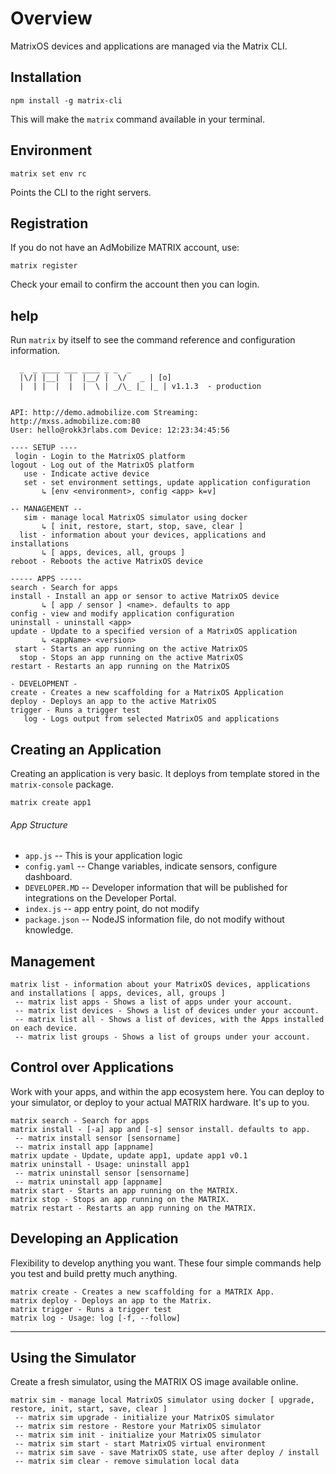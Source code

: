 # Overview

MatrixOS devices and applications are managed via the Matrix CLI.

## Installation
```
npm install -g matrix-cli
```

This will make the `matrix` command available in your terminal.

## Environment

```
matrix set env rc
```
Points the CLI to the right servers.

## Registration

If you do not have an AdMobilize MATRIX account, use:
```
matrix register
```
Check your email to confirm the account then you can login.

## help

Run `matrix` by itself to see the command reference and configuration information.

```
  _  _ ____ ___ ____ _ _  _
  |\/| |__|  |  |__/ |  \/   _ | [o]
  |  | |  |  |  |  \ | _/\_ |_ |_ | v1.1.3  - production


API: http://demo.admobilize.com Streaming: http://mxss.admobilize.com:80
User: hello@rokk3rlabs.com Device: 12:23:34:45:56

---- SETUP ----
 login - Login to the MatrixOS platform
logout - Log out of the MatrixOS platform
   use - Indicate active device
   set - set environment settings, update application configuration
       ↳ [env <environment>, config <app> k=v]

-- MANAGEMENT --
   sim - manage local MatrixOS simulator using docker
       ↳ [ init, restore, start, stop, save, clear ]
  list - information about your devices, applications and installations
       ↳ [ apps, devices, all, groups ]
reboot - Reboots the active MatrixOS device

----- APPS -----
search - Search for apps
install - Install an app or sensor to active MatrixOS device
       ↳ [ app / sensor ] <name>. defaults to app
config - view and modify application configuration
uninstall - uninstall <app>
update - Update to a specified version of a MatrixOS application
       ↳ <appName> <version>
 start - Starts an app running on the active MatrixOS
  stop - Stops an app running on the active MatrixOS
restart - Restarts an app running on the MatrixOS

- DEVELOPMENT -
create - Creates a new scaffolding for a MatrixOS Application
deploy - Deploys an app to the active MatrixOS
trigger - Runs a trigger test
   log - Logs output from selected MatrixOS and applications
```

## Creating an Application
Creating an application is very basic. It deploys from template stored in the `matrix-console` package.
```
matrix create app1
```

###### App Structure
* `app.js` -- This is your application logic
* `config.yaml` -- Change variables, indicate sensors, configure dashboard.
* `DEVELOPER.MD` -- Developer information that will be published for integrations on the Developer Portal.
* `index.js` -- app entry point, do not modify
* `package.json` -- NodeJS information file, do not modify without knowledge.

## Management
```
matrix list - information about your MatrixOS devices, applications and installations [ apps, devices, all, groups ]
 -- matrix list apps - Shows a list of apps under your account.
 -- matrix list devices - Shows a list of devices under your account.
 -- matrix list all - Shows a list of devices, with the Apps installed on each device.
 -- matrix list groups - Shows a list of groups under your account.
```


## Control over Applications
Work with your apps, and within the app ecosystem here. You can deploy to your simulator, or deploy to your actual MATRIX hardware. It's up to you.

```
matrix search - Search for apps
matrix install - [-a] app and [-s] sensor install. defaults to app.
 -- matrix install sensor [sensorname]
 -- matrix install app [appname]
matrix update - Update, update app1, update app1 v0.1
matrix uninstall - Usage: uninstall app1
 -- matrix uninstall sensor [sensorname]
 -- matrix uninstall app [appname]
matrix start - Starts an app running on the MATRIX.
matrix stop - Stops an app running on the MATRIX.
matrix restart - Restarts an app running on the MATRIX.
```

## Developing an Application
Flexibility to develop anything you want. These four simple commands help you test and build pretty much anything.

```
matrix create - Creates a new scaffolding for a MATRIX App.
matrix deploy - Deploys an app to the Matrix.
matrix trigger - Runs a trigger test
matrix log - Usage: log [-f, --follow]
```

---------------

## Using the Simulator

Create a fresh simulator, using the MATRIX OS image available online.
```
matrix sim - manage local MatrixOS simulator using docker [ upgrade, restore, init, start, save, clear ]
 -- matrix sim upgrade - initialize your MatrixOS simulator
 -- matrix sim restore - Restore your MatrixOS simulator
 -- matrix sim init - initialize your MatrixOS simulator
 -- matrix sim start - start MatrixOS virtual environment
 -- matrix sim save - save MatrixOS state, use after deploy / install
 -- matrix sim clear - remove simulation local data
```
